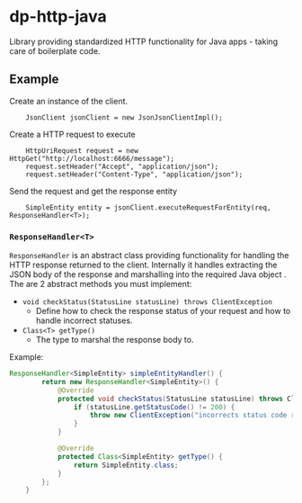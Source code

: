 # dp-http-java

Library providing standardized HTTP functionality for Java apps - taking care of boilerplate code.

## Example

Create an instance of the client.
```
    JsonClient jsonClient = new JsonJsonClientImpl();
```

Create a HTTP request to execute
```
    HttpUriRequest request = new HttpGet("http://localhost:6666/message");
    request.setHeader("Accept", "application/json");
    request.setHeader("Content-Type", "application/json");
```

Send the request and get the response entity
```
    SimpleEntity entity = jsonClient.executeRequestForEntity(req, ResponseHandler<T>);
```

### `ResponseHandler<T>`

`ResponseHandler` is an abstract class providing functionality for handling the HTTP response returned to the
 client. Internally it handles extracting the JSON body of the response and marshalling into the required Java object
 . The are 2 abstract methods you must implement:

  - `void checkStatus(StatusLine statusLine) throws ClientException`
    - Define how to check the response status of your request and how to handle incorrect statuses.
  - `Class<T> getType()`
    - The type to marshal the response body to.

Example:

```java
ResponseHandler<SimpleEntity> simpleEntityHandler() {
        return new ResponseHandler<SimpleEntity>() {
            @Override
            protected void checkStatus(StatusLine statusLine) throws ClientException {
                if (statusLine.getStatusCode() != 200) {
                    throw new ClientException("incorrects status code returned");
                }
            }

            @Override
            protected Class<SimpleEntity> getType() {
                return SimpleEntity.class;
            }
        };
    }
```